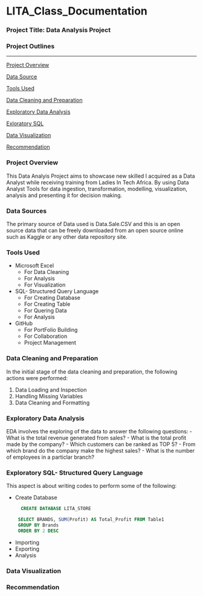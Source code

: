 # LITA_Class_Documentation

### Project Title: Data Analysis Project

### Project Outlines
---

 [Project Overview](#project-overview)

 [Data Source](#data-source)

 [Tools Used](#tools-used)

 [Data Cleaning and Preparation](#data-cleaning-and-preparation)

 [Exploratory Data Analysis](#exploratory-data-analysis)

 [Exloratory SQL](#exploratory-sql)

 [Data Visualization](#data-visualization)

 [Recommendation](#recommendation)

### Project Overview
This Data Analyis Project aims to showcase new skilled I acquired as a Data Analyst while receiving training from Ladies In Tech Africa. By using Data Analyst Tools for data ingestion, transformation, modelling, visualization, analysis and presenting it for decision making.

### Data Sources
The primary source of Data used is Data.Sale.CSV and this is an open source data that can be freely downloaded from an open source online such as Kaggle or any other data repository site.

### Tools Used
 - Microsoft Excel
     - For Data Cleaning
     - For Analysis
     - For Visualization
 - SQL- Structured Query Language
     - For Creating Database
     - For Creating Table
     - For Quering Data
     - For Analysis
  - GitHub
    - For PortFolio Building
    - For Collaboration
    - Project Management
        
### Data Cleaning and Preparation
 In the initial stage of the data cleaning and preparation, the following actions were performed:
  1. Data Loading and Inspection
  2. Handling Missing Variables
  3. Data Cleaning and Formatting

### Exploratory Data Analysis
 EDA involves the exploring of the data to answer the following questions:
    - What is the total revenue generated from sales?
    - What is the total profit made by the company?
    - Which customers can be ranked as TOP 5?
    - From which brand do the company make the highest sales?
    - What is the number of employees in a particlar branch?

### Exploratory SQL- Structured Query Language
This aspect is about writing codes to perform some of the following:
 - Create Database
   ```SQL
     CREATE DATABASE LITA_STORE
   ```
   ```SQL
    SELECT BRANDS, SUM(Profit) AS Total_Profit FROM Table1
    GROUP BY Brands
    ORDER BY 2 DESC
   ```
- Importing
- Exporting
- Analysis

### Data Visualization


### Recommendation

